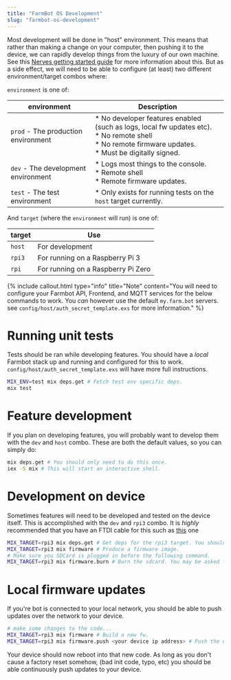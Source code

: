 ```yaml
---
title: "FarmBot OS Development"
slug: "farmbot-os-development"
---
```


Most development will be done in "host" environment. This means that rather than making a change on your computer, then pushing it to the device, we can rapidly develop things from the luxury of our own machine. See this [Nerves getting started guide](https://hexdocs.pm/nerves/getting-started.html) for more information about this. But as a side effect, we will need to be able to configure (at least) two different environment/target combos where:

`environment` is one of:

|environment                   |Description                   |
|------------------------------|------------------------------|
|`prod` - The production environment|* No developer features enabled (such as logs, local fw updates etc).<br>* No remote shell<br>* No remote firmware updates.<br>* Must be digitally signed.
|`dev` - The development environment|* Logs most things to the console.<br>* Remote shell<br>* Remote firmware updates.
|`test` - The test environment |* Only exists for running tests on the `host` target currently.

And `target` (where the `environment` will run) is one of:

|target                        |Use                           |
|------------------------------|------------------------------|
|`host`                        |For development
|`rpi3`                        |For running on a Raspberry Pi 3
|`rpi`                         |For running on a Raspberry Pi Zero



{%
include callout.html
type="info"
title="Note"
content="You will need to configure your Farmbot API, Frontend, and MQTT services for the below commands to work. You _can_ however use the default `my.farm.bot` servers. see `config/host/auth_secret_template.exs` for more information."
%}

# Running unit tests
Tests should be ran while developing features. You should have a *local* Farmbot stack up and running and configured for this to work. `config/host/auth_secret_template.exs` will have more full instructions.

```bash
MIX_ENV=test mix deps.get # Fetch test env specific deps.
mix test
```

# Feature development
If you plan on developing features, you will probably want to develop them with the `dev` and `host` combo. These are both the default values, so you can simply do:
```bash
mix deps.get # You should only need to do this once.
iex -S mix # This will start an interactive shell.
```

# Development on device
Sometimes features will need to be developed and tested on the device itself. This is accomplished with the `dev` and `rpi3` combo. It is *highly* recommended that you have an FTDI cable for this such as [this](https://www.digikey.com/product-detail/en/ftdi/TTL-232R-RPI/768-1204-ND) one

```bash
MIX_TARGET=rpi3 mix deps.get # Get deps for the rpi3 target. You should only need to do this once.
MIX_TARGET=rpi3 mix firmware # Produce a firmware image.
# Make sure you SDCard is plugged in before the following command.
MIX_TARGET=rpi3 mix firmware.burn # Burn the sdcard. You may be asked for a password here.
```

# Local firmware updates
If you're bot is connected to your local network, you should be able to push updates over the network to your device.

```bash
# make some changes to the code...
MIX_TARGET=rpi3 mix firmware # Build a new fw.
MIX_TARGET=rpi3 mix firmware.push <your device ip address> # Push the new fw to the device.
```
Your device should now reboot into that new code. As long as you don't cause a factory reset somehow, (bad init code, typo, etc) you should be able continuously push updates to your device.
